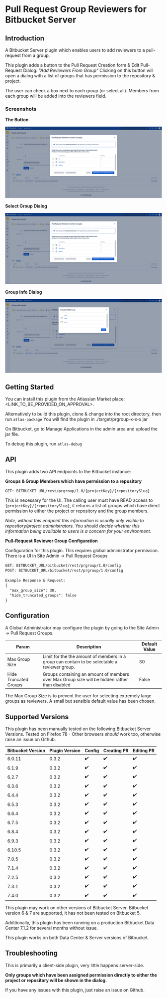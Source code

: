 # Pull Request Group Reviewers for Bitbucket Server

## Introduction

A Bitbucket Server plugin which enables users to add reviewers to a pull-request from a group.

This plugin adds a button to the Pull Request Creation form & Edit Pull-Request Dialog: *"Add Reviewers From Group"*
Clicking on this button will open a dialog with a list of groups that has permission to the repository & project.

The user can check a box next to each group (or select all). Members from each group will be added into the reviewers field.

### Screenshots

**The Button**

![Add Reviewers Button](src/main/resources/images/scrn1.png)

**Select Group Dialog**

![Select Group Dialog](src/main/resources/images/scrn1.png)
 
**Group Info Dialog**

![Group Info Dialog](src/main/resources/images/scrn2.png)

## Getting Started

You can install this plugin from the Atlassian Market place: <LINK_TO_BE_PROVIDED_ON_APPROVAL>.

Alternatively to build this plugin, clone & change into the root directory, then run `atlas-package` You will find the plugin in ./target/prgroup-x-x-x.jar

On Bitbucket, go to Manage Applications in the admin area and upload the jar file.

To debug this plugin, run `atlas-debug`

## API

This plugin adds two API endpoints to the Bitbucket instance:

**Groups & Group Members which have permission to a repository**

```
GET: BITBUCKET_URL/rest/prgroup/1.0/{projectKey}/{repositorySlug}
```

This is necessary for the UI. The calling user must have READ access to `{projectKey}/{repositorySlug}`, 
it returns a list of groups which have direct permission to either the project or repository and the group
members.

*Note, without this endpoint this information is usually only visible to repository/project administrators.
You should decide whether this information being available to users is a concern for your environment.*


**Pull-Request Reviewer Group Configuration**

Configuration for this plugin. This requires global administrator permission.
There is a UI in Site Admin -> Pull Request Groups

```
GET: BITBUCKET_URL/bitbucket/rest/prgroup/1.0/config
POST: BITBUCKET_URL/bitbucket/rest/prgroup/1.0/config

Example Response & Request:
{
  "max_group_size": 30,
  "hide_truncated_groups": false
}
```

## Configuration

A Global Administrator may configure the plugin by going to the Site Admin -> Pull Request Groups.

| Param  | Description  |  Default Value 
|---|---|---|
| Max Group Size | Limit for the the amount of members in a group can contain to be selectable a reviewer group. | 30
| Hide Truncated Groups | Groups containing an amount of members over Max Group size will be hidden rather than disabled | False

The Max Group Size is to prevent the user for selecting extremely large groups as reviewers. A small but sensible default value has been chosen.


## Supported Versions

This plugin has been manually tested on the following Bitbucket Server Versions.
Tested on Firefox 78 - Other browsers _should_ work too, otherwise raise an issue on Github.

| Bitbucket Version  | Plugin Version | Config | Creating PR | Editing PR |
|---|---|---|---|---|
| 6.0.11 | 0.3.2 | :heavy_check_mark: | :heavy_check_mark: | :heavy_check_mark: |
| 6.1.9 | 0.3.2 | :heavy_check_mark: | :heavy_check_mark: | :heavy_check_mark: |
| 6.2.7 | 0.3.2 | :heavy_check_mark: | :heavy_check_mark: | :heavy_check_mark: |
| 6.3.6 | 0.3.2 | :heavy_check_mark: | :heavy_check_mark: | :heavy_check_mark: |
| 6.4.4 | 0.3.2 | :heavy_check_mark: | :heavy_check_mark: | :heavy_check_mark: |
| 6.5.3 | 0.3.2 | :heavy_check_mark: | :heavy_check_mark: | :heavy_check_mark: |
| 6.6.4 | 0.3.2 | :heavy_check_mark: | :heavy_check_mark: | :heavy_check_mark: |
| 6.7.5 | 0.3.2 | :heavy_check_mark: | :heavy_check_mark: | :heavy_check_mark: |
| 6.8.4 | 0.3.2 | :heavy_check_mark: | :heavy_check_mark: | :heavy_check_mark: |
| 6.9.3 | 0.3.2 | :heavy_check_mark: | :heavy_check_mark: | :heavy_check_mark: |  
| 6.10.5 | 0.3.2 | :heavy_check_mark: | :heavy_check_mark: | :heavy_check_mark: |
| 7.0.5 | 0.3.2 | :heavy_check_mark: | :heavy_check_mark: | :heavy_check_mark: |
| 7.1.4 | 0.3.2 | :heavy_check_mark: | :heavy_check_mark: | :heavy_check_mark: |
| 7.2.5 | 0.3.2 | :heavy_check_mark: | :heavy_check_mark: | :heavy_check_mark: |
| 7.3.1 | 0.3.2 | :heavy_check_mark: | :heavy_check_mark: | :heavy_check_mark: |
| 7.4.0 | 0.3.2 | :heavy_check_mark: | :heavy_check_mark: | :heavy_check_mark: |

This plugin may work on other versions of Bitbucket Server. Bitbucket version 6 & 7 are supported, it has not been tested on Bitbucket 5.

Additionally, this plugin has been running on a production Bitbucket Data Center 7.1.2 for several months without issue.

This plugin works on both Data Center & Server versions of Bitbucket.

## Troubleshooting

This is primarily a client-side plugin, very little happens server-side.

**Only groups which have been assigned permission directly to either the project or repository will be shown in the dialog.** 

If you have any issues with this plugin, just raise an issue on Github.
